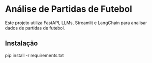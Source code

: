 # Análise de Partidas de Futebol

Este projeto utiliza FastAPI, LLMs, Streamlit e LangChain para analisar dados de partidas de futebol.

## Instalação


pip install -r requirements.txt